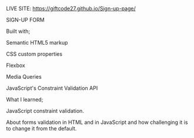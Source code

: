

LIVE SITE:  https://giftcode27.github.io/Sign-up-page/

SIGN-UP FORM

Built with;

Semantic HTML5 markup

CSS custom properties

Flexbox

Media Queries



JavaScript's Constraint Validation API

What I learned;

JavaScript constraint validation.

About forms validation in HTML and in JavaScript and how challenging it is to change it from the default.






